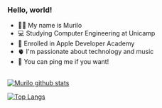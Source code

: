 ### Hello, world! 

- 🙋‍♂️ My name is Murilo
- 💻 Studying Computer Engineering at Unicamp
- 🍎 Enrolled in Apple Developer Academy
- 🫀 I'm passionate about technology and music
- 💬 You can ping me if you want!

<br/>[![Murilo github stats](https://github-readme-stats.vercel.app/api?username=murilo-goncalves&count_private=true&count_private=true&theme=merko)](https://github.com/murilo-goncalves/github-readme-stats)

[![Top Langs](https://github-readme-stats.vercel.app/api/top-langs/?username=murilo-goncalves&layout=compact&theme=merko)](https://github.com/murilo-goncalves/github-readme-stats)
